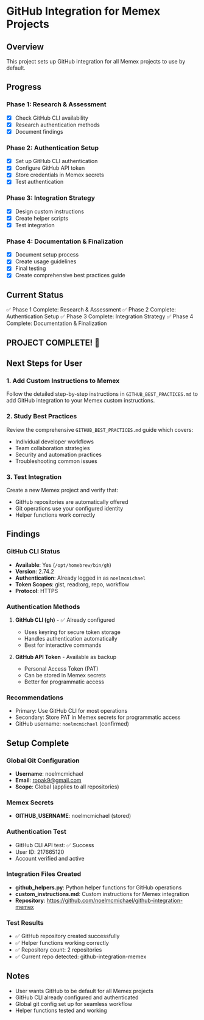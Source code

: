 # GitHub Integration for Memex Projects

## Overview
This project sets up GitHub integration for all Memex projects to use by default.

## Progress

### Phase 1: Research & Assessment
- [x] Check GitHub CLI availability
- [x] Research authentication methods
- [x] Document findings

### Phase 2: Authentication Setup
- [x] Set up GitHub CLI authentication
- [x] Configure GitHub API token
- [x] Store credentials in Memex secrets
- [x] Test authentication

### Phase 3: Integration Strategy
- [x] Design custom instructions
- [x] Create helper scripts
- [x] Test integration

### Phase 4: Documentation & Finalization
- [x] Document setup process
- [x] Create usage guidelines
- [x] Final testing
- [x] Create comprehensive best practices guide

## Current Status
✅ Phase 1 Complete: Research & Assessment
✅ Phase 2 Complete: Authentication Setup
✅ Phase 3 Complete: Integration Strategy
✅ Phase 4 Complete: Documentation & Finalization

## PROJECT COMPLETE! 🎉

## Next Steps for User

### 1. Add Custom Instructions to Memex
Follow the detailed step-by-step instructions in `GITHUB_BEST_PRACTICES.md` to add GitHub integration to your Memex custom instructions.

### 2. Study Best Practices
Review the comprehensive `GITHUB_BEST_PRACTICES.md` guide which covers:
- Individual developer workflows
- Team collaboration strategies
- Security and automation practices
- Troubleshooting common issues

### 3. Test Integration
Create a new Memex project and verify that:
- GitHub repositories are automatically offered
- Git operations use your configured identity
- Helper functions work correctly

## Findings

### GitHub CLI Status
- **Available**: Yes (`/opt/homebrew/bin/gh`)
- **Version**: 2.74.2
- **Authentication**: Already logged in as `noelmcmichael`
- **Token Scopes**: gist, read:org, repo, workflow
- **Protocol**: HTTPS

### Authentication Methods
1. **GitHub CLI (gh)** - ✅ Already configured
   - Uses keyring for secure token storage
   - Handles authentication automatically
   - Best for interactive commands

2. **GitHub API Token** - Available as backup
   - Personal Access Token (PAT)
   - Can be stored in Memex secrets
   - Better for programmatic access

### Recommendations
- Primary: Use GitHub CLI for most operations
- Secondary: Store PAT in Memex secrets for programmatic access
- GitHub username: `noelmcmichael` (confirmed)

## Setup Complete

### Global Git Configuration
- **Username**: noelmcmichael
- **Email**: ropak9@gmail.com  
- **Scope**: Global (applies to all repositories)

### Memex Secrets
- **GITHUB_USERNAME**: noelmcmichael (stored)

### Authentication Test
- GitHub CLI API test: ✅ Success
- User ID: 217665120
- Account verified and active

### Integration Files Created
- **github_helpers.py**: Python helper functions for GitHub operations
- **custom_instructions.md**: Custom instructions for Memex integration
- **Repository**: https://github.com/noelmcmichael/github-integration-memex

### Test Results
- ✅ GitHub repository created successfully
- ✅ Helper functions working correctly
- ✅ Repository count: 2 repositories
- ✅ Current repo detected: github-integration-memex

## Notes
- User wants GitHub to be default for all Memex projects
- GitHub CLI already configured and authenticated
- Global git config set up for seamless workflow
- Helper functions tested and working